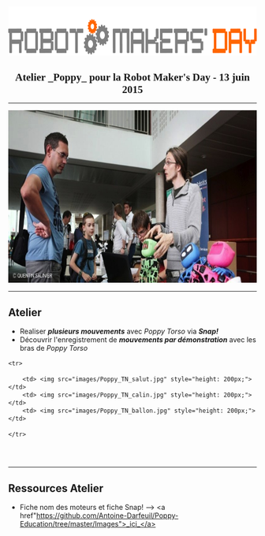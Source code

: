<a href="http://robotmakersday.fr/"> <img src="images/logo_RMD.jpg" style="height: 100px;"> </a>

<h1 style="text-align:center ; font-size:150% ; font-family:futura" > Atelier _Poppy_ pour la Robot Maker's Day - 13 juin 2015 </h1>



 
 ---

<a href="http://www.sudouest.fr/2015/06/15/talence-retour-en-images-sur-le-robot-maker-s-day-1951914-4725.php"> <img src="images/RMD_SudOuest.jpg" alt="Article Sud Ouest - Robot Maker's Day" style="height : 350px;"> </a>



---

## Atelier

* Realiser _**plusieurs mouvements**_ avec _Poppy Torso_ via _**Snap!**_
* Découvrir l'enregistrement de _**mouvements par démonstration**_ avec les bras de _Poppy Torso_


<table>

    <tr>
        
        <td> <img src="images/Poppy_TN_salut.jpg" style="height: 200px;"> </td>
        <td> <img src="images/Poppy_TN_calin.jpg" style="height: 200px;"> </td>
        <td> <img src="images/Poppy_TN_ballon.jpg" style="height: 200px;"> </td> 
        
    </tr>
</table>

<br />





---
## Ressources Atelier

* Fiche nom des moteurs et fiche Snap! --> <a href"https://github.com/Antoine-Darfeuil/Poppy-Education/tree/master/Images">_ici_</a>
